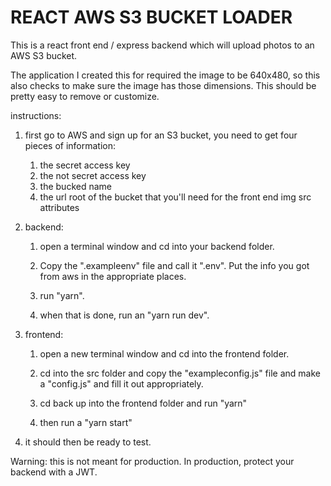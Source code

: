 # REACT AWS S3 BUCKET LOADER

This is a react front end / express backend which will upload photos to an AWS S3 bucket. 

The application I created this for required the image to be 640x480, so this also checks to make sure the image has those dimensions.  This should be pretty easy to remove or customize.

instructions: 
1. first go to AWS and sign up for an S3 bucket, you need to get four pieces of information:
    1. the secret access key
    1. the not secret access key
    1. the bucked name
    1. the url root of the bucket that you'll need for the front end img src attributes

1. backend: 
    1. open a terminal window and cd into your backend folder.

    1. Copy the ".exampleenv" file and call it ".env". Put the info you got from aws in the appropriate places.  

    1. run  "yarn". 

    1. when that is done, run an "yarn run dev".

1. frontend:
    1. open a new terminal window and cd into the frontend folder. 

    1. cd into the src folder and copy the "exampleconfig.js" file and make a "config.js" and fill it out appropriately. 

    1. cd back up into the frontend folder and run "yarn" 

    1. then run a "yarn start"

1. it should then be ready to test.

Warning:  this is not meant for production.  In production, protect your backend with a JWT.

